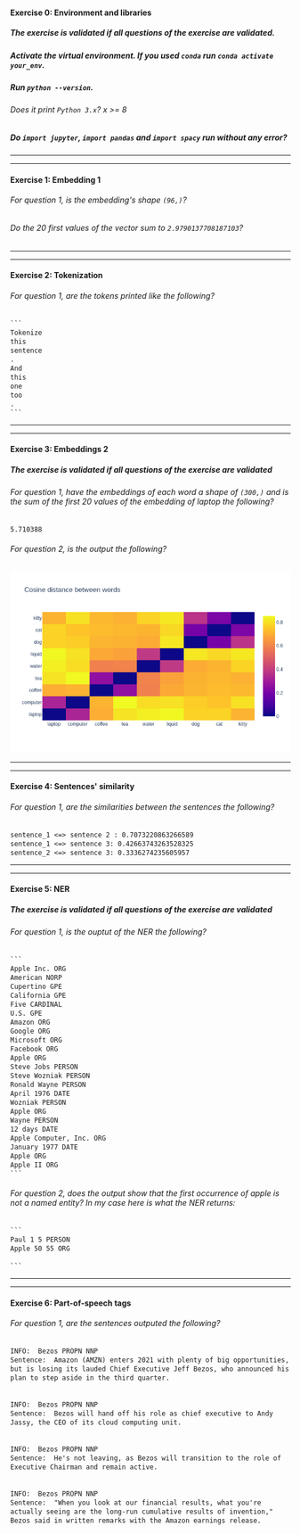 #### Exercise 0: Environment and libraries

##### The exercise is validated if all questions of the exercise are validated.

##### Activate the virtual environment. If you used `conda` run `conda activate your_env`.

##### Run `python --version`.

###### Does it print `Python 3.x`? x >= 8

##### Do `import jupyter`, `import pandas` and `import spacy` run without any error?

---

---

#### Exercise 1: Embedding 1

###### For question 1, is the embedding's shape `(96,)`?

###### Do the 20 first values of the vector sum to `2.9790137708187103`?

---

---

#### Exercise 2: Tokenization

###### For question 1, are the tokens printed like the following?

    ```
    Tokenize
    this
    sentence
    .
    And
    this
    one
    too
    .
    ```

---

---

#### Exercise 3: Embeddings 2

##### The exercise is validated if all questions of the exercise are validated

###### For question 1, have the embeddings of each word a shape of `(300,)` and is the sum of the first 20 values of the embedding of laptop the following?

```
5.710388
```

###### For question 2, is the output the following?

![alt text][logo]

[logo]: ../w3day05ex1_plot.png "Plot"

---

---

#### Exercise 4: Sentences' similarity

###### For question 1, are the similarities between the sentences the following?

```
sentence_1 <=> sentence 2 : 0.7073220863266589
sentence_1 <=> sentence 3: 0.42663743263528325
sentence_2 <=> sentence 3: 0.3336274235605957
```

---

---

#### Exercise 5: NER

##### The exercise is validated if all questions of the exercise are validated

###### For question 1, is the ouptut of the NER the following?

    ```
    Apple Inc. ORG
    American NORP
    Cupertino GPE
    California GPE
    Five CARDINAL
    U.S. GPE
    Amazon ORG
    Google ORG
    Microsoft ORG
    Facebook ORG
    Apple ORG
    Steve Jobs PERSON
    Steve Wozniak PERSON
    Ronald Wayne PERSON
    April 1976 DATE
    Wozniak PERSON
    Apple ORG
    Wayne PERSON
    12 days DATE
    Apple Computer, Inc. ORG
    January 1977 DATE
    Apple ORG
    Apple II ORG
    ```

###### For question 2, does the output show that the first occurrence of apple is not a named entity? In my case here is what the NER returns:

    ```
    Paul 1 5 PERSON
    Apple 50 55 ORG

    ```

---

---

#### Exercise 6: Part-of-speech tags

###### For question 1, are the sentences outputed the following?

```
INFO:  Bezos PROPN NNP
Sentence:  Amazon (AMZN) enters 2021 with plenty of big opportunities, but is losing its lauded Chief Executive Jeff Bezos, who announced his plan to step aside in the third quarter.


INFO:  Bezos PROPN NNP
Sentence:  Bezos will hand off his role as chief executive to Andy Jassy, the CEO of its cloud computing unit.


INFO:  Bezos PROPN NNP
Sentence:  He's not leaving, as Bezos will transition to the role of Executive Chairman and remain active.


INFO:  Bezos PROPN NNP
Sentence:  "When you look at our financial results, what you're actually seeing are the long-run cumulative results of invention," Bezos said in written remarks with the Amazon earnings release.
```
